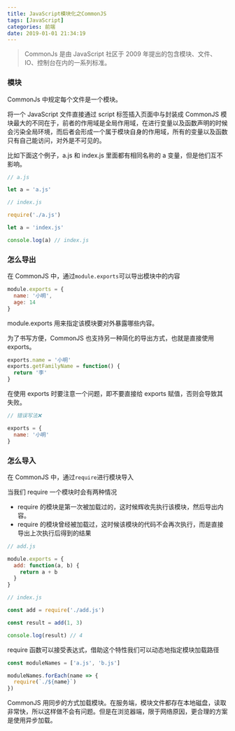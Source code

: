 ```yaml
---
title: JavaScript模块化之CommonJS
tags: [JavaScript]
categories: 前端
date: 2019-01-01 21:34:19
---
```


> CommonJs 是由 JavaScript 社区于 2009 年提出的包含模块、文件、IO、控制台在内的一系列标准。

<!-- more -->

### 模块

CommonJs 中规定每个文件是一个模块。

将一个 JavaScript 文件直接通过 script 标签插入页面中与封装成 CommonJS 模块最大的不同在于，前者的作用域是全局作用域，在进行变量以及函数声明的时候会污染全局环境，而后者会形成一个属于模块自身的作用域，所有的变量以及函数只有自己能访问，对外是不可见的。

比如下面这个例子，a.js 和 index.js 里面都有相同名称的 a 变量，但是他们互不影响。

```js
// a.js

let a = 'a.js'
```

```js
// index.js

require('./a.js')

let a = 'index.js'

console.log(a) // index.js
```

### 怎么导出

在 CommonJS 中，通过`module.exports`可以导出模块中的内容

```js
module.exports = {
  name: '小明',
  age: 14
}
```

module.exports 用来指定该模块要对外暴露哪些内容。

为了书写方便，CommonJS 也支持另一种简化的导出方式，也就是直接使用 exports。

```js
exports.name = '小明'
exports.getFamilyName = function() {
  return '李'
}
```

在使用 exports 时要注意一个问题，即不要直接给 exports 赋值，否则会导致其失败。

```js
// 错误写法❌

exports = {
  name: '小明'
}
```

### 怎么导入

在 CommonJS 中，通过`require`进行模块导入

当我们 require 一个模块时会有两种情况

- require 的模块是第一次被加载过的，这时候辉收先执行该模块，然后导出内容。
- require 的模块曾经被加载过，这时候该模块的代码不会再次执行，而是直接导出上次执行后得到的结果

```js
// add.js

module.exports = {
  add: function(a, b) {
    return a + b
  }
}
```

```js
// index.js

const add = require('./add.js')

const result = add(1, 3)

console.log(result) // 4
```

require 函数可以接受表达式，借助这个特性我们可以动态地指定模块加载路径

```js
const moduleNames = ['a.js', 'b.js']

moduleNames.forEach(name => {
  require(`./${name}`)
})
```

CommonJS 用同步的方式加载模块。在服务端，模块文件都存在本地磁盘，读取非常快，所以这样做不会有问题。但是在浏览器端，限于网络原因，更合理的方案是使用异步加载。

